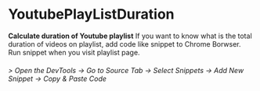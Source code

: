 # YoutubePlayListDuration
**Calculate duration of Youtube playlist**
If you want to know what is the total duration of videos on playlist, add code like snippet to Chrome Borwser.
Run snippet when you visit playlist page. 

###### > Open the DevTools -> Go to Source Tab -> Select Snippets -> Add New Snippet -> Copy & Paste Code
